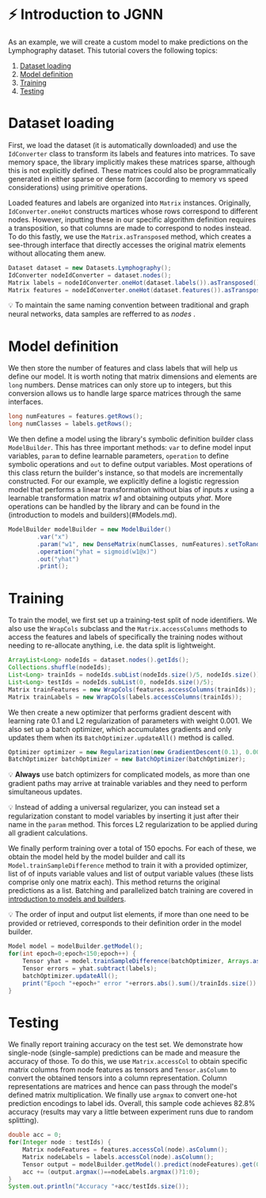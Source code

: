 # :zap: Introduction to JGNN

As an example, we will create a custom model to make predictions on the Lymphography dataset.
This tutorial covers the following topics:

1. [Dataset loading](#dataset-loading)
2. [Model definition](#model-definition)
3. [Training](#training)
4. [Testing](#testing)

# Dataset loading
First, we load the dataset (it is automatically downloaded) and use the `IdConverter` class
to transform its labels and features into matrices. To save memory space, the library implicitly
makes these matrices sparse, although this is not explicitly defined. These matrices could also
be programmatically generated in either sparse or dense form (according to memory vs speed
considerations) using primitive operations.

Loaded features and labels are organized into `Matrix` instances. Originally, `IdConverter.oneHot`
constructs martices whose rows correspond to different nodes. However, inputting these in our
specific algorithm definition requires a transposition, so that columns are made to correspond
to nodes instead. To do this fastly, we use the `Matrix.asTransposed` method, which creates
a see-through interface that directly accesses the original matrix elements without allocating 
them anew.


```java
Dataset dataset = new Datasets.Lymphography();
IdConverter nodeIdConverter = dataset.nodes();
Matrix labels = nodeIdConverter.oneHot(dataset.labels()).asTransposed();
Matrix features = nodeIdConverter.oneHot(dataset.features()).asTransposed();
```

:bulb: To maintain the same naming convention between traditional and graph neural networks, data samples
are refferred to as *nodes* .

# Model definition
We then store the number of features and class labels that will help us define our model. It
is worth noting that matrix dimensions and elements are `long` numbers. Dense matrices can only
store up to integers, but this conversion allows us to handle large sparce matrices through the
same interfaces.

```java
long numFeatures = features.getRows();
long numClasses = labels.getRows();
```

We then define a model using the library's symbolic definition builder class `ModelBuilder`. This
has three important methods: `var` to define model input variables, `param` to define learnable
parameters, `operation` to define symbolic operations and `out` to define output variables.
Most operations of this class return the builder's instance, so that models are incrementally constructed.
For our example, we explicitly define a logistic regression model that performs a linear transformation
without bias of inputs *x* using a learnable transformation matrix *w1* and obtaining outputs *yhat*.
More operations can be handled by the library and can be found in the (introduction to models and builders)(#Models.md).

```java
ModelBuilder modelBuilder = new ModelBuilder()
		.var("x")
		.param("w1", new DenseMatrix(numClasses, numFeatures).setToRandom().selfAdd(-0.5).selfMultiply(Math.sqrt(1./dims)))
		.operation("yhat = sigmoid(w1@x)")
		.out("yhat")
		.print();
```

# Training
To train the model, we first set up a training-test split of node identifiers. We also use the `WrapCols`
subclass and the `Matrix.accessColumns` methods to access the features and labels of specifically the
training nodes without needing to re-allocate anything, i.e. the data split is lightweight.

```java
ArrayList<Long> nodeIds = dataset.nodes().getIds();
Collections.shuffle(nodeIds);
List<Long> trainIds = nodeIds.subList(nodeIds.size()/5, nodeIds.size());
List<Long> testIds = nodeIds.subList(0, nodeIds.size()/5);
Matrix trainFeatures = new WrapCols(features.accessColumns(trainIds));
Matrix trainLabels = new WrapCols(labels.accessColumns(trainIds));
```

We then create a new optimizer that performs gradient descent with learning rate 0.1 
and L2 regularization of parameters with weight 0.001. We also set up a batch optimizer, which accumulates
gradients and only updates them when its `BatchOptimizer.updateAll()` method is called.

```java
Optimizer optimizer = new Regularization(new GradientDescent(0.1), 0.001);
BatchOptimizer batchOptimizer = new BatchOptimizer(batchOptimizer);
```

:bulb: **Always** use batch optimizers for complicated models, as more than one gradient paths may arrive
at trainable variables and they need to perform simultaneous updates.

:bulb: Instead of adding a universal regularizer, you can instead set a regularization constant
to model variables by inserting it just after their name in the `param` method. This forces
L2 regularization to be applied during all gradient calculations.


We finally perform training over a total of 150 epochs. For each of these, we obtain the model held by the model builder
and call its `Model.trainSampleDifference` method to train it with a provided optimizer, list of of inputs variable
values and list of output variable values (these lists comprise only one matrix each). This method returns the original
predictions as a list. Batching and parallelized batch training are covered in [introduction to models and builders](Models.md).

:bulb: The order of input and output list elements, if more than one need to be provided or retrieved, corresponds to
their definition order in the model builder.

```java
Model model = modelBuilder.getModel();
for(int epoch=0;epoch<150;epoch++) {
	Tensor yhat = model.trainSampleDifference(batchOptimizer, Arrays.asList(features), Arrays.asList(labels)).get(0);
	Tensor errors = yhat.subtract(labels);
	batchOptimizer.updateAll();
	print("Epoch "+epoch+" error "+errors.abs().sum()/trainIds.size())
}
```

# Testing
We finally report training accuracy on the test set. We demonstrate how single-node (single-sample) predictions can be
made and measure the accuracy of those. To do this, we use `Matrix.accessCol` to obtain specific matrix columns from node
features as tensors and `Tensor.asColumn` to convert the obtained tensors into a column representation. Column representations
are matrices and hence can pass through the model's defined matrix multiplication. We finally use `argmax` to convert one-hot 
prediction encodings to label ids. Overall, this sample code achieves 82.8% accuracy (results may vary a little between experiment
runs due to random splitting).

```java
double acc = 0;
for(Integer node : testIds) {
	Matrix nodeFeatures = features.accessCol(node).asColumn();
	Matrix nodeLabels = labels.accessCol(node).asColumn();
	Tensor output = modelBuilder.getModel().predict(nodeFeatures).get(0);
	acc += (output.argmax()==nodeLabels.argmax()?1:0);
}
System.out.println("Accuracy "+acc/testIds.size());
```
